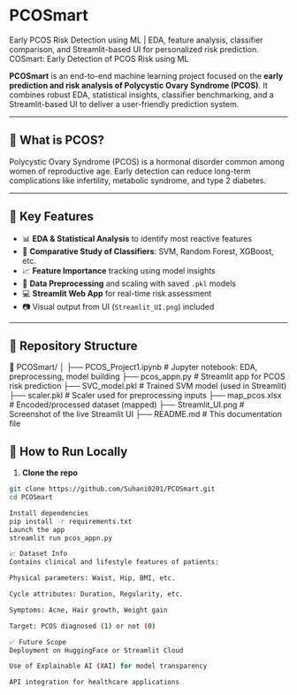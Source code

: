 # PCOSmart
Early PCOS Risk Detection using ML | EDA, feature analysis, classifier comparison, and Streamlit-based UI for personalized risk prediction.
COSmart: Early Detection of PCOS Risk using ML

**PCOSmart** is an end-to-end machine learning project focused on the **early prediction and risk analysis of Polycystic Ovary Syndrome (PCOS)**. It combines robust EDA, statistical insights, classifier benchmarking, and a Streamlit-based UI to deliver a user-friendly prediction system.

---

## 📌 What is PCOS?

Polycystic Ovary Syndrome (PCOS) is a hormonal disorder common among women of reproductive age. Early detection can reduce long-term complications like infertility, metabolic syndrome, and type 2 diabetes.

---

## 🌟 Key Features

- 📊 **EDA & Statistical Analysis** to identify most reactive features
- 🤖 **Comparative Study of Classifiers**: SVM, Random Forest, XGBoost, etc.
- 📈 **Feature Importance** tracking using model insights
- 🧪 **Data Preprocessing** and scaling with saved `.pkl` models
- 💻 **Streamlit Web App** for real-time risk assessment
- 📷 Visual output from UI (`Streamlit_UI.png`) included

---

## 📂 Repository Structure
📁 PCOSmart/
│
├── PCOS_Project1.ipynb # Jupyter notebook: EDA, preprocessing, model building
├── pcos_appn.py # Streamlit app for PCOS risk prediction
├── SVC_model.pkl # Trained SVM model (used in Streamlit)
├── scaler.pkl # Scaler used for preprocessing inputs
├── map_pcos.xlsx # Encoded/processed dataset (mapped)
├── Streamlit_UI.png # Screenshot of the live Streamlit UI
├── README.md # This documentation file

## 🚀 How to Run Locally

1. **Clone the repo**
```bash
git clone https://github.com/Suhani0201/PCOSmart.git
cd PCOSmart

Install dependencies
pip install -r requirements.txt
Launch the app
streamlit run pcos_appn.py

📈 Dataset Info
Contains clinical and lifestyle features of patients:

Physical parameters: Waist, Hip, BMI, etc.

Cycle attributes: Duration, Regularity, etc.

Symptoms: Acne, Hair growth, Weight gain

Target: PCOS diagnosed (1) or not (0)

✅ Future Scope
Deployment on HuggingFace or Streamlit Cloud

Use of Explainable AI (XAI) for model transparency

API integration for healthcare applications

